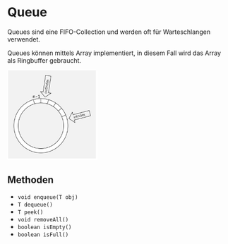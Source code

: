 # Queue

Queues sind eine FIFO-Collection und werden oft für Warteschlangen verwendet.

Queues können mittels Array implementiert, in diesem Fall wird das Array als Ringbuffer gebraucht. 

<img src="res/Queue/image-20221004110340788.png" alt="image-20221004110340788" style="zoom:67%" />

## Methoden

* `void enqueue(T obj)`
* `T dequeue()`
* `T peek()`
* `void removeAll()`
* `boolean isEmpty()`
* `boolean isFull()`